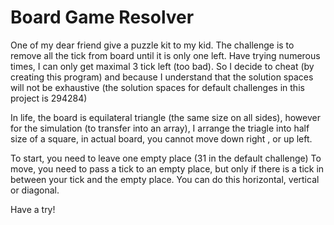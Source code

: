 # Board Game Resolver

One of my dear friend give a puzzle kit to my kid. The challenge is to remove all the tick from board until it is only one left. 
Have trying numerous times, I can only get maximal 3 tick left (too bad). So I decide to cheat (by creating this program) and because I understand that the solution spaces will not be exhaustive (the solution spaces for default challenges in this project is 294284) 

In life, the board is equilateral triangle (the same size on all sides), however for the simulation (to transfer into an array), 
I arrange the triagle into half size of a square, in actual board, you cannot move  down right , or up left.

To start, you need to leave one empty place (31 in the default challenge) 
To move, you need to pass a tick to an empty place, but only if there is a tick in between your tick and the empty place.
You can do this horizontal, vertical or diagonal.

Have a try!








